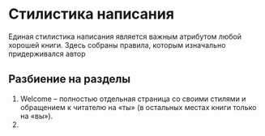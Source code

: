 # Стилистика написания

Единая стилистика написания является важным атрибутом любой хорошей книги. Здесь собраны правила, которым изначально придерживался автор

## Разбиение на разделы

1. Welcome – полностью отдельная страница со своими стилями и обращением к читателю на «ты» \(в остальных местах книги только на «вы»\).
2. 
##  

